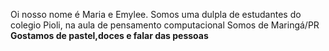 Oi nosso nome é Maria e Emylee.
Somos uma dulpla de estudantes do colegio Pioli, na aula de pensamento computacional
Somos de Maringá/PR
<b>Gostamos de pastel,doces e falar das pessoas</b> 
